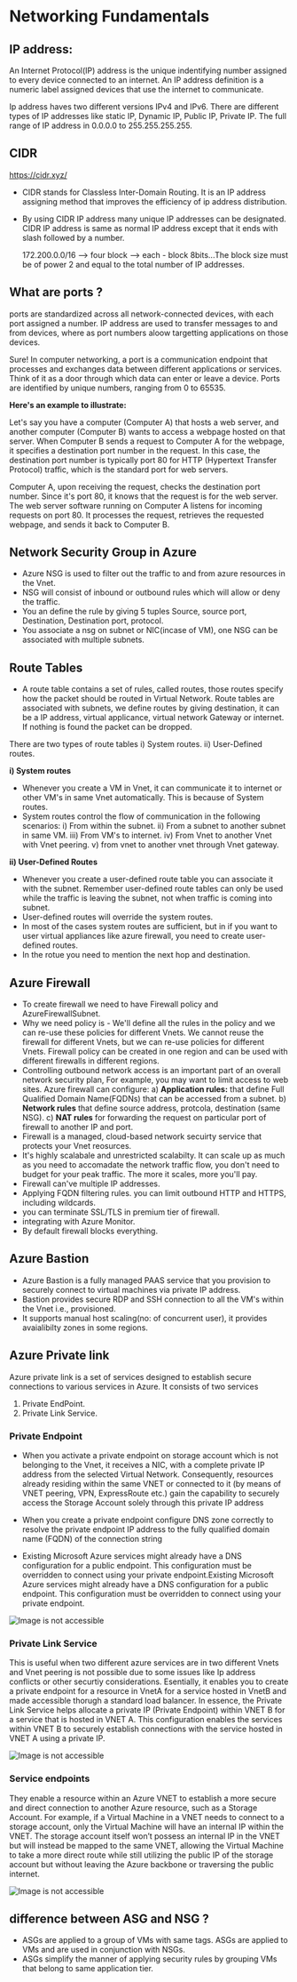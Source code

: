 # Networking Fundamentals

## IP address:

An Internet Protocol(IP) address is the unique indentifying number assigned to every device connected to an internet. An IP address definition is a numeric label assigned devices that use the internet to communicate.

Ip address haves two different versions IPv4 and IPv6. There are different types of IP addresses like static IP, Dynamic IP, Public IP, Private IP. The full range of IP address in 0.0.0.0 to 255.255.255.255.

## CIDR

https://cidr.xyz/

- CIDR stands for Classless Inter-Domain Routing. It is an IP address assigning method that improves the efficiency of ip address distribution.
- By using CIDR IP address many unique IP addresses can be designated. CIDR IP address is same as normal IP address except that it ends with slash followed by a number.

  172.200.0.0/16 --> four block --> each - block 8bits...The block size must be of power 2 and equal to the total number of IP addresses.

## What are ports ?

ports are standardized across all network-connected devices, with each port assigned a number. IP address are used to transfer messages to and from devices, where as port numbers aloow targetting applications on those devices.

Sure! In computer networking, a port is a communication endpoint that processes and exchanges data between different applications or services. Think of it as a door through which data can enter or leave a device. Ports are identified by unique numbers, ranging from 0 to 65535.

**Here's an example to illustrate:**

Let's say you have a computer (Computer A) that hosts a web server, and another computer (Computer B) wants to access a webpage hosted on that server. When Computer B sends a request to Computer A for the webpage, it specifies a destination port number in the request. In this case, the destination port number is typically port 80 for HTTP (Hypertext Transfer Protocol) traffic, which is the standard port for web servers.

Computer A, upon receiving the request, checks the destination port number. Since it's port 80, it knows that the request is for the web server. The web server software running on Computer A listens for incoming requests on port 80. It processes the request, retrieves the requested webpage, and sends it back to Computer B.

## Network Security Group in Azure

- Azure NSG is used to filter out the traffic to and from azure resources in the Vnet.
- NSG will consist of inbound or outbound rules which will allow or deny the traffic.
- You an define the rule by giving 5 tuples Source, source port, Destination, Destination port, protocol.
- You associate a nsg on subnet or NIC(incase of VM), one NSG can be associated with multiple subnets.

## Route Tables

- A route table contains a set of rules, called routes, those routes specify how the packet should be routed in Virtual Network. Route tables are associated with subnets, we define routes by giving destination, it can be a IP address, virtual applicance, virtual network Gateway or internet. If nothing is found the packet can be dropped.

There are two types of route tables
i) System routes.
ii) User-Defined routes.

**i) System routes**

- Whenever you create a VM in Vnet, it can communicate it to internet or other VM's in same Vnet automatically. This is because of System routes.
- System routes control the flow of communication in the following scenarios:
  i) From within the subnet.
  ii) From a subnet to another subnet in same VM.
  iii) From VM's to internet.
  iv) From Vnet to another Vnet with Vnet peering.
  v) from vnet to another vnet through Vnet gateway.

**ii) User-Defined Routes**

- Whenever you create a user-defined route table you can associate it with the subnet. Remember user-defined route tables can only be used while the traffic is leaving the subnet, not when traffic is coming into subnet.
- User-defined routes will override the system routes.
- In most of the cases system routes are sufficient, but in if you want to user virtual appliances like azure firewall, you need to create user-defined routes.
- In the rotue you need to mention the next hop and destination.

## Azure Firewall

- To create firewall we need to have Firewall policy and AzureFirewallSubnet.
- Why we need policy is - We'll define all the rules in the policy and we can re-use these policies for different Vnets. We cannot reuse the firewall for different Vnets, but we can re-use policies for different Vnets. Firewall policy can be created in one region and can be used with different firewalls in different regions.
- Controlling outbound network access is an important part of an overall network security plan, For example, you may want to limit access to web sites.
  Azure firewall can configure:
  a) **Application rules:** that define Full Qualified Domain Name(FQDNs) that can be accessed from a subnet.
  b) **Network rules** that define source address, protcola, destination (same NSG).
  c) **NAT rules** for forwarding the request on particular port of firewall to another IP and port.
- Firewall is a managed, cloud-based network secuirty service that protects your Vnet reosurces.
- It's highly scalabale and unrestricted scalabilty. It can scale up as much as you need to accomadate the network traffic flow, you don't need to budget for your peak traffic. The more it scales, more you'll pay.
- Firewall can've multiple IP addresses.
- Applying FQDN filtering rules. you can limit outbound HTTP and HTTPS, including wildcards.
- you can terminate SSL/TLS in premium tier of firewall.
- integrating with Azure Monitor.
- By default firewall blocks everything.

## Azure Bastion

- Azure Bastion is a fully managed PAAS service that you provision to securely connect to virtual machines via private IP address.
- Bastion provides secure RDP and SSH connection to all the VM's within the Vnet i.e., provisioned.
- It supports manual host scaling(no: of concurrent user), it provides avaialibilty zones in some regions.

## Azure Private link

Azure private link is a set of services designed to establish secure connections to various services in Azure.
It consists of two services

1. Private EndPoint.
2. Private Link Service.

### Private Endpoint

- When you activate a private endpoint on storage account which is not belonging to the Vnet, it receives a NIC, with a complete private IP address from the selected Virtual Network. Consequently, resources already residing within the same VNET or connected to it (by means of VNET peering, VPN, ExpressRoute etc.) gain the capability to securely access the Storage Account solely through this private IP address

- When you create a private endpoint configure DNS zone correctly to resolve the private endpoint IP address to the fully qualified domain name (FQDN) of the connection string

- Existing Microsoft Azure services might already have a DNS configuration for a public endpoint. This configuration must be overridden to connect using your private endpoint.Existing Microsoft Azure services might already have a DNS configuration for a public endpoint. This configuration must be overridden to connect using your private endpoint.

![Image is not accessible](./Images/PrivateEndpoint.webp)

### Private Link Service

This is useful when two different azure services are in two different Vnets and Vnet peering is not possible due to some issues like Ip address conflicts or other securtiy considerations.
Esentially, it enables you to create a private endpoint for a resource in VnetA for a service hosted in VnetB and made accessible thorugh a standard load balancer.
In essence, the Private Link Service helps allocate a private IP (Private Endpoint) within VNET B for a service that is hosted in VNET A. This configuration enables the services within VNET B to securely establish connections with the service hosted in VNET A using a private IP.

![Image is not accessible](./Images/PrivateLink.webp)

### Service endpoints

They enable a resource within an Azure VNET to establish a more secure and direct connection to another Azure resource, such as a Storage Account.
For example, if a Virtual Machine in a VNET needs to connect to a storage account, only the Virtual Machine will have an internal IP within the VNET.
The storage account itself won’t possess an internal IP in the VNET but will instead be mapped to the same VNET, allowing the Virtual Machine to take a more direct route while still utilizing the public IP of the storage account but without leaving the Azure backbone or traversing the public internet.

![Image is not accessible](./Images/ServiceEndPoint.webp)

## difference between ASG and NSG ?

- ASGs are applied to a group of VMs with same tags. ASGs are applied to VMs and are used in conjunction with NSGs.
- ASGs simplify the manner of applying security rules by grouping VMs that belong to same application tier.
